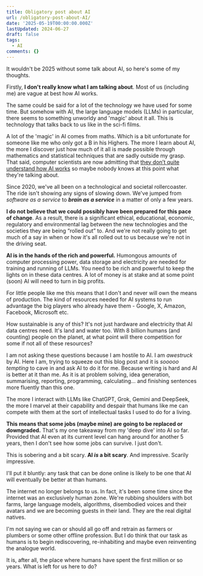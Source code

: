 ```yaml
---
title: Obligatory post about AI
url: /obligatory-post-about-AI/
date: '2025-05-19T00:00:00.000Z'
lastUpdated: 2024-06-27
draft: false
tags:
  - AI
comments: {}
---
```

It wouldn't be 2025 without some talk about AI, so here's some of my thoughts.

<!--more-->

Firstly, **I don't really know what I am talking about**. Most of us (including me) are vague at best how AI works.

The same could be said for a lot of the technology we have used for some time. But somehow with AI, the large language models (LLMs) in particular, there seems to something unworldy and 'magic' about it all. This is technology that talks back to us like in the sci-fi films.

A lot of the 'magic' in AI comes from maths. Which is a bit unfortunate for someone like me who only got a B in his Highers. The more I learn about AI, the more I discover just how much of it all is made possible through mathematics and statistical techniques that are sadly outside my grasp. That said, computer scientists are now admitting that [they don’t quite understand how AI works](https://www.technologyreview.com/2024/03/05/1089449/nobody-knows-how-ai-works/) so maybe nobody knows at this point what they're talking about.

Since 2020, we've all been on a technological and societal rollercoaster. The ride isn't showing any signs of slowing down. We've jumped from *software as a service* to ***brain as a service*** in a matter of only a few years.

**I do not believe that we could possibly have been prepared for this pace of change**. As a result, there is a significant ethical, educational, economic, regulatory and environmental lag between the new technologies and the societies they are being “rolled out” to. And we're not really going to get much of a say in when or how it's all rolled out to us because we're not in the driving seat.

**AI is in the hands of the rich and powerful.**  Humongous amounts of computer processing power, data storage and electricity are needed for training and running of LLMs. You need to be rich and powerful to keep the lights on in these data centres. A lot of money is at stake and at some point (soon) AI will need to turn in big profits.

For little people like me this means that I don't and never will own the means of production. The kind of resources needed for AI systems to run advantage the big players who already have them - Google, X, Amazon, Facebook, Microsoft etc.

How sustainable is any of this? It's not just hardware and electricity that AI data centres need. It's land and water too. With 8 billion humans (and counting) people on the planet, at what point will there competition for some if not all of these resources?

I am not asking these questions because I am hostile to AI. I am *awestruck* by AI. Here I am, trying to squeeze out this blog post and it is *sooooo tempting* to cave in and ask AI to do it for me. Because writing is hard and AI is better at it than me. As it is at problem solving, idea generation, summarising, reporting, programming, calculating... and finishing sentences more fluently than this one.

The more I interact with LLMs like ChatGPT, Grok, Gemini and DeepSeek, the more I marvel at their capability and despair that humans like me can compete with them at the sort of intellectual tasks I used to do for a living.

**This means that some jobs (maybe mine) are going to be replaced or downgraded.** That's my one takeaway from my 'deep dive' into AI so far. Provided that AI even at its current level can hang around for another 5 years, then I don't see how some jobs can survive. I just don't.

This is sobering and a bit scary. **AI *is* a bit scary**. And impressive. Scarily impressive.

I'll put it bluntly: any task that can be done online is likely to be one that AI will eventually be better at than humans.

The internet no longer belongs to us. In fact, it's been some time since the internet was an exclusively human zone. We're rubbing shoulders with bot farms, large language models, algorithms, disembodied voices and their avatars and we are becoming guests in their land. They are the real digital natives.

I'm not saying we can or should all go off and retrain as farmers or plumbers or some other offline profession. But I do think that our task as humans is to begin rediscovering, re-inhabiting and maybe even reinventing the analogue world.

It is, after all, the place where humans have spent the first million or so years. What is left for us here to do?
